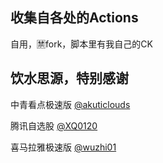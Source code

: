 ## 收集自各处的Actions

自用，🈲fork，脚本里有我自己的CK


## 饮水思源，特别感谢

中青看点极速版 [@akuticlouds](https://github.com/akuticlouds/actions-youth)

腾讯自选股  [@XQ0120](https://github.com/XQ0120/PlayerActions)

喜马拉雅极速版 [@wuzhi01](https://github.com/wuzhi01/MyActions)  
